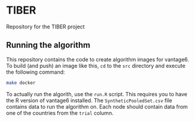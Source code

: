 # TIBER

Repository for the TIBER project

## Running the algorithm

This repository contains the code to create algorithm images for vantage6. To build (and push) an image like this, `cd` to the `src` directory and execute the following command:

```bash
make docker
```

To actually run the algorith, use the `run.R` script. This requires you to have the R version of vantage6 installed. The `SyntheticPooledSet.csv` file contains data to run the algorithm on. Each node should contain data from one of the countries from the `trial` column.